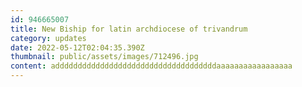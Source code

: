 ```yaml
---
id: 946665007
title: New Biship for latin archdiocese of trivandrum
category: updates
date: 2022-05-12T02:04:35.390Z
thumbnail: public/assets/images/712496.jpg
content: addddddddddddddddddddddddddddddddddddaaaaaaaaaaaaaaaaa
---
```

